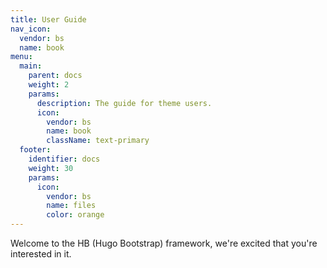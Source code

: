 ```yaml
---
title: User Guide
nav_icon:
  vendor: bs
  name: book
menu:
  main:
    parent: docs
    weight: 2
    params:
      description: The guide for theme users.
      icon:
        vendor: bs
        name: book
        className: text-primary
  footer:
    identifier: docs
    weight: 30
    params:
      icon: 
        vendor: bs
        name: files
        color: orange
---
```


Welcome to the HB (Hugo Bootstrap) framework, we're excited that you're interested in it.
